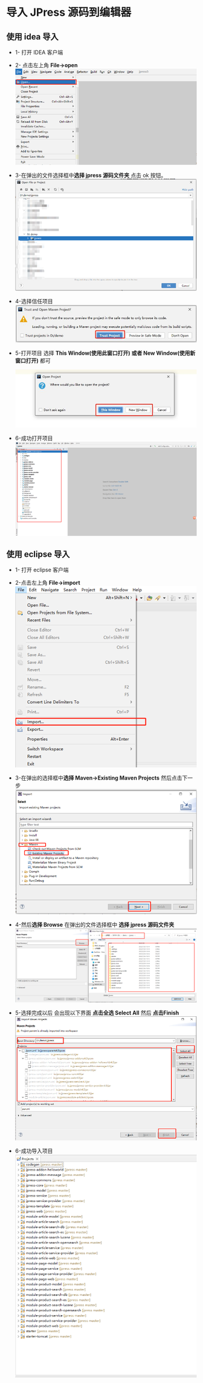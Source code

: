 # 导入 JPress 源码到编辑器

## 使用 idea 导入

* 1- 打开 IDEA 客户端
* 2- 点击左上角 **File->open**
![img.png](image/idea/idea_1.png)
  
* 3-在弹出的文件选择框中**选择 jpress 源码文件夹** 点击 ok 按钮。
![img.png](image/idea/idea_2.png)
  
* 4-选择信任项目
![img.png](image/idea/idea_3.png)
  
* 5-打开项目 选择 **This Window(使用此窗口打开) 或者 New Window(使用新窗口打开)** 都可

   ![img.png](image/idea/idea_4.png)
  
* 6-成功打开项目
![img.png](image/idea/idea_5.png)
  
## 使用 eclipse 导入
* 1- 打开 eclipse 客户端
* 2-点击左上角 **File->import**
![img.png](image/eclipse/eclipse_1.png)
  
* 3-在弹出的选择框中**选择 Maven->Existing Maven Projects** 然后点击下一步
![img.png](image/eclipse/eclipse_2.png)
  
* 4-然后**选择 Browse** 在弹出的文件选择框中 **选择 jpress 源码文件夹** 
![img.png](image/eclipse/eclipse_3.png)
  
* 5-选择完成以后 会出现以下界面 **点击全选 Select All**  然后 **点击Finish** 
![img.png](image/eclipse/eclipse_4.png)
  
* 6-成功导入项目
![img.png](image/eclipse/eclipse_5.png)